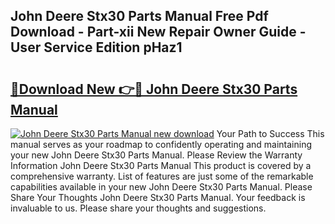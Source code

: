 ## John Deere Stx30 Parts Manual Free Pdf Download - Part-xii New Repair Owner Guide - User Service Edition pHaz1

# <h2><a href="http://bc9146.oget.top/?id=John+Deere+Stx30+Parts+Manual">🔗Download New 👉🔴 John Deere Stx30 Parts Manual</a></h2>

[![John Deere Stx30 Parts Manual new download](https://i.imgur.com/5g1atiW.png)](http://bc9146.oget.top/?id=John+Deere+Stx30+Parts+Manual)
Your Path to Success This manual serves as your roadmap to confidently operating and maintaining your new John Deere Stx30 Parts Manual. Please Review the Warranty Information John Deere Stx30 Parts Manual This product is covered by a comprehensive warranty. List of features are just some of the remarkable capabilities available in your new John Deere Stx30 Parts Manual. Please Share Your Thoughts John Deere Stx30 Parts Manual. Your feedback is invaluable to us. Please share your thoughts and suggestions.
